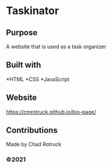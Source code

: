 # Taskinator

## Purpose 
A website that is used as a task organizer

## Built with
*HTML
*CSS
*JavaScript

## Website
https://cmrotruck.github.io/bio-page/

## Contributions
Made by Chad Rotruck

### ©️2021 
